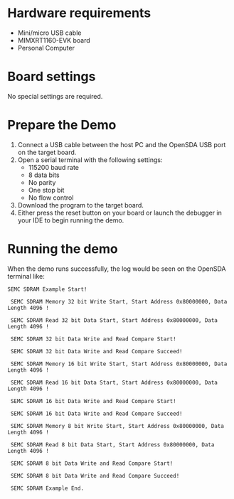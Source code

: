 Hardware requirements
=====================
- Mini/micro USB cable
- MIMXRT1160-EVK board
- Personal Computer

Board settings
============
No special settings are required.

Prepare the Demo
===============
1.  Connect a USB cable between the host PC and the OpenSDA USB port on the target board.
2.  Open a serial terminal with the following settings:
    - 115200 baud rate
    - 8 data bits
    - No parity
    - One stop bit
    - No flow control
3.  Download the program to the target board.
4.  Either press the reset button on your board or launch the debugger in your IDE to begin running the demo.

Running the demo
===============
When the demo runs successfully, the log would be seen on the OpenSDA terminal like:

~~~~~~~~~~~~~~~~~~~~~~~~~~~~~~~~~~~~~~~~~
SEMC SDRAM Example Start!

 SEMC SDRAM Memory 32 bit Write Start, Start Address 0x80000000, Data Length 4096 !

 SEMC SDRAM Read 32 bit Data Start, Start Address 0x80000000, Data Length 4096 !

 SEMC SDRAM 32 bit Data Write and Read Compare Start!

 SEMC SDRAM 32 bit Data Write and Read Compare Succeed!

 SEMC SDRAM Memory 16 bit Write Start, Start Address 0x80000000, Data Length 4096 !

 SEMC SDRAM Read 16 bit Data Start, Start Address 0x80000000, Data Length 4096 !

 SEMC SDRAM 16 bit Data Write and Read Compare Start!

 SEMC SDRAM 16 bit Data Write and Read Compare Succeed!

 SEMC SDRAM Memory 8 bit Write Start, Start Address 0x80000000, Data Length 4096 !

 SEMC SDRAM Read 8 bit Data Start, Start Address 0x80000000, Data Length 4096 !

 SEMC SDRAM 8 bit Data Write and Read Compare Start!

 SEMC SDRAM 8 bit Data Write and Read Compare Succeed!

 SEMC SDRAM Example End.


~~~~~~~~~~~~~~~~~~~~~~~~~~~~~~~~~~~~~~~~~
